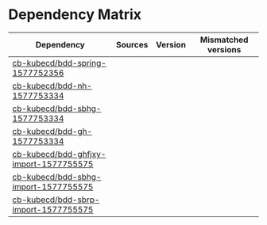 # Dependency Matrix

Dependency | Sources | Version | Mismatched versions
---------- | ------- | ------- | -------------------
[cb-kubecd/bdd-spring-1577752356](https://github.com/cb-kubecd/bdd-spring-1577752356.git) |  | []() | 
[cb-kubecd/bdd-nh-1577753334](https://github.com/cb-kubecd/bdd-nh-1577753334.git) |  | []() | 
[cb-kubecd/bdd-sbhg-1577753334](https://github.com/cb-kubecd/bdd-sbhg-1577753334.git) |  | []() | 
[cb-kubecd/bdd-gh-1577753334](https://github.com/cb-kubecd/bdd-gh-1577753334.git) |  | []() | 
[cb-kubecd/bdd-ghfjxy-import-1577755575](https://github.com/cb-kubecd/bdd-ghfjxy-import-1577755575.git) |  | []() | 
[cb-kubecd/bdd-sbhg-import-1577755575](https://github.com/cb-kubecd/bdd-sbhg-import-1577755575.git) |  | []() | 
[cb-kubecd/bdd-sbrp-import-1577755575](https://github.com/cb-kubecd/bdd-sbrp-import-1577755575.git) |  | []() | 
